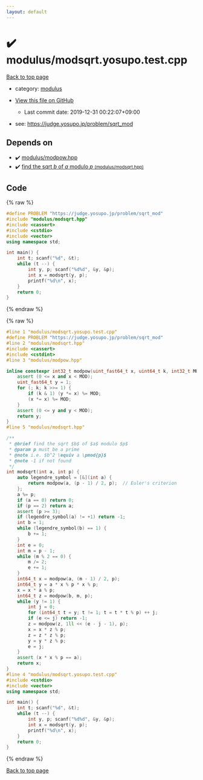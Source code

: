 ```yaml
---
layout: default
---
```


<!-- mathjax config similar to math.stackexchange -->
<script type="text/javascript" async
  src="https://cdnjs.cloudflare.com/ajax/libs/mathjax/2.7.5/MathJax.js?config=TeX-MML-AM_CHTML">
</script>
<script type="text/x-mathjax-config">
  MathJax.Hub.Config({
    TeX: { equationNumbers: { autoNumber: "AMS" }},
    tex2jax: {
      inlineMath: [ ['$','$'] ],
      processEscapes: true
    },
    "HTML-CSS": { matchFontHeight: false },
    displayAlign: "left",
    displayIndent: "2em"
  });
</script>

<script type="text/javascript" src="https://cdnjs.cloudflare.com/ajax/libs/jquery/3.4.1/jquery.min.js"></script>
<script src="https://cdn.jsdelivr.net/npm/jquery-balloon-js@1.1.2/jquery.balloon.min.js" integrity="sha256-ZEYs9VrgAeNuPvs15E39OsyOJaIkXEEt10fzxJ20+2I=" crossorigin="anonymous"></script>
<script type="text/javascript" src="../../assets/js/copy-button.js"></script>
<link rel="stylesheet" href="../../assets/css/copy-button.css" />


# :heavy_check_mark: modulus/modsqrt.yosupo.test.cpp

<a href="../../index.html">Back to top page</a>

* category: <a href="../../index.html#06efba23b1f3a9b846a25c6b49f30348">modulus</a>
* <a href="{{ site.github.repository_url }}/blob/master/modulus/modsqrt.yosupo.test.cpp">View this file on GitHub</a>
    - Last commit date: 2019-12-31 00:22:07+09:00


* see: <a href="https://judge.yosupo.jp/problem/sqrt_mod">https://judge.yosupo.jp/problem/sqrt_mod</a>


## Depends on

* :heavy_check_mark: <a href="../../library/modulus/modpow.hpp.html">modulus/modpow.hpp</a>
* :heavy_check_mark: <a href="../../library/modulus/modsqrt.hpp.html">find the sqrt $b$ of $a$ modulo $p$ <small>(modulus/modsqrt.hpp)</small></a>


## Code

<a id="unbundled"></a>
{% raw %}
```cpp
#define PROBLEM "https://judge.yosupo.jp/problem/sqrt_mod"
#include "modulus/modsqrt.hpp"
#include <cassert>
#include <cstdio>
#include <vector>
using namespace std;

int main() {
    int t; scanf("%d", &t);
    while (t --) {
        int y, p; scanf("%d%d", &y, &p);
        int x = modsqrt(y, p);
        printf("%d\n", x);
    }
    return 0;
}

```
{% endraw %}

<a id="bundled"></a>
{% raw %}
```cpp
#line 1 "modulus/modsqrt.yosupo.test.cpp"
#define PROBLEM "https://judge.yosupo.jp/problem/sqrt_mod"
#line 2 "modulus/modsqrt.hpp"
#include <cassert>
#include <cstdint>
#line 3 "modulus/modpow.hpp"

inline constexpr int32_t modpow(uint_fast64_t x, uint64_t k, int32_t MOD) {
    assert (0 <= x and x < MOD);
    uint_fast64_t y = 1;
    for (; k; k >>= 1) {
        if (k & 1) (y *= x) %= MOD;
        (x *= x) %= MOD;
    }
    assert (0 <= y and y < MOD);
    return y;
}
#line 5 "modulus/modsqrt.hpp"

/**
 * @brief find the sqrt $b$ of $a$ modulo $p$
 * @param p must be a prime
 * @note i.e. $b^2 \equiv a \pmod{p}$
 * @note -1 if not found
 */
int modsqrt(int a, int p) {
    auto legendre_symbol = [&](int a) {
        return modpow(a, (p - 1) / 2, p);  // Euler's criterion
    };
    a %= p;
    if (a == 0) return 0;
    if (p == 2) return a;
    assert (p >= 3);
    if (legendre_symbol(a) != +1) return -1;
    int b = 1;
    while (legendre_symbol(b) == 1) {
        b += 1;
    }
    int e = 0;
    int m = p - 1;
    while (m % 2 == 0) {
        m /= 2;
        e += 1;
    }
    int64_t x = modpow(a, (m - 1) / 2, p);
    int64_t y = a * x % p * x % p;
    x = x * a % p;
    int64_t z = modpow(b, m, p);
    while (y != 1) {
        int j = 0;
        for (int64_t t = y; t != 1; t = t * t % p) ++ j;
        if (e <= j) return -1;
        z = modpow(z, 1ll << (e - j - 1), p);
        x = x * z % p;
        z = z * z % p;
        y = y * z % p;
        e = j;
    }
    assert (x * x % p == a);
    return x;
}
#line 4 "modulus/modsqrt.yosupo.test.cpp"
#include <cstdio>
#include <vector>
using namespace std;

int main() {
    int t; scanf("%d", &t);
    while (t --) {
        int y, p; scanf("%d%d", &y, &p);
        int x = modsqrt(y, p);
        printf("%d\n", x);
    }
    return 0;
}

```
{% endraw %}

<a href="../../index.html">Back to top page</a>

